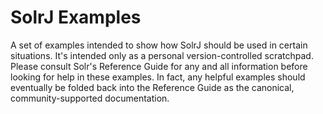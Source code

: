 # SolrJ Examples

A set of examples intended to show how SolrJ should be used in certain situations.  It's intended only as a personal version-controlled scratchpad.  Please consult Solr's Reference Guide for any and all information before looking for help in these examples.  In fact, any helpful examples should eventually be folded back into the Reference Guide as the canonical, community-supported documentation.
